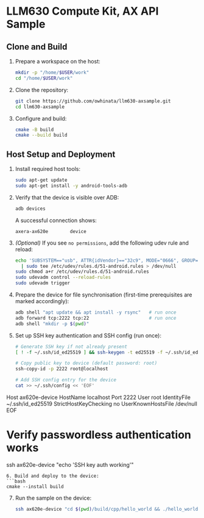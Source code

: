 # LLM630 Compute Kit, AX API Sample

## Clone and Build

1. Prepare a workspace on the host:
   ```bash
   mkdir -p "/home/$USER/work"
   cd "/home/$USER/work"
   ```
2. Clone the repository:
   ```bash
   git clone https://github.com/owhinata/llm630-axsample.git
   cd llm630-axsample
   ```
3. Configure and build:
   ```bash
   cmake -B build
   cmake --build build
   ```

## Host Setup and Deployment

1. Install required host tools:
   ```bash
   sudo apt-get update
   sudo apt-get install -y android-tools-adb
   ```
2. Verify that the device is visible over ADB:
   ```bash
   adb devices
   ```
   A successful connection shows:
   ```
   axera-ax620e        device
   ```
3. *(Optional)* If you see `no permissions`, add the following udev rule and reload:
   ```bash
   echo 'SUBSYSTEM=="usb", ATTR{idVendor}=="32c9", MODE="0666", GROUP="plugdev"' \
     | sudo tee /etc/udev/rules.d/51-android.rules > /dev/null
   sudo chmod a+r /etc/udev/rules.d/51-android.rules
   sudo udevadm control --reload-rules
   sudo udevadm trigger
   ```
4. Prepare the device for file synchronisation (first-time prerequisites are marked accordingly):
   ```bash
   adb shell "apt update && apt install -y rsync"   # run once
   adb forward tcp:2222 tcp:22                      # run once
   adb shell "mkdir -p $(pwd)"
   ```
5. Set up SSH key authentication and SSH config (run once):
   ```bash
   # Generate SSH key if not already present
   [ ! -f ~/.ssh/id_ed25519 ] && ssh-keygen -t ed25519 -f ~/.ssh/id_ed25519 -N ""

   # Copy public key to device (default password: root)
   ssh-copy-id -p 2222 root@localhost

   # Add SSH config entry for the device
   cat >> ~/.ssh/config << 'EOF'
Host ax620e-device
    HostName localhost
    Port 2222
    User root
    IdentityFile ~/.ssh/id_ed25519
    StrictHostKeyChecking no
    UserKnownHostsFile /dev/null
EOF

   # Verify passwordless authentication works
   ssh ax620e-device "echo 'SSH key auth working'"
   ```
6. Build and deploy to the device:
   ```bash
   cmake --install build
   ```
7. Run the sample on the device:
   ```bash
   ssh ax620e-device "cd $(pwd)/build/cpp/hello_world && ./hello_world"
   ```
